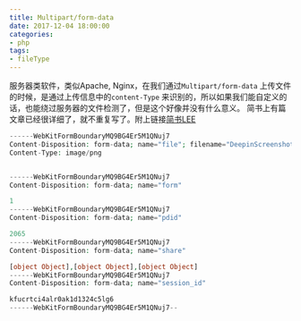 ```yaml
---
title: Multipart/form-data
date: 2017-12-04 18:00:00
categories:
- php
tags:
- fileType
---
```


服务器类软件，类似Apache, Nginx，在我们通过`Multipart/form-data` 上传文件的时候，是通过上传信息中的`content-Type`  来识别的，所以如果我们能自定义的话，也能绕过服务器的文件检测了，但是这个好像并没有什么意义。 简书上有篇文章已经很详细了，就不重复写了。附上链接[简书LEE](http://www.jianshu.com/p/e810d1799384)



```php
------WebKitFormBoundaryMQ9BG4Er5M1QNuj7
Content-Disposition: form-data; name="file"; filename="DeepinScreenshot_select-area_20171204212343.png"
Content-Type: image/png


------WebKitFormBoundaryMQ9BG4Er5M1QNuj7
Content-Disposition: form-data; name="form"

1
------WebKitFormBoundaryMQ9BG4Er5M1QNuj7
Content-Disposition: form-data; name="pdid"

2065
------WebKitFormBoundaryMQ9BG4Er5M1QNuj7
Content-Disposition: form-data; name="share"

[object Object],[object Object],[object Object]
------WebKitFormBoundaryMQ9BG4Er5M1QNuj7
Content-Disposition: form-data; name="session_id"

kfucrtci4alr0ak1d1324c5lg6
------WebKitFormBoundaryMQ9BG4Er5M1QNuj7--
```

